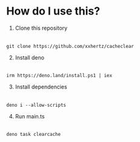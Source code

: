 # How do I use this?

1. Clone this repository
###### 
	git clone https://github.com/xxhertz/cacheclear
2. Install deno
######
	irm https://deno.land/install.ps1 | iex
3. Install dependencies
######
	deno i --allow-scripts

4. Run main.ts
######
	deno task clearcache